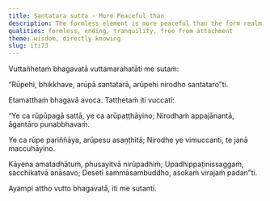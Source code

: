 ```yaml
---
title: Santatara sutta - More Peaceful than
description: The formless element is more peaceful than the form realm. Yet, cessation is more peaceful than the formless element.
qualities: formless, ending, tranquility, free from attachment
theme: wisdom, directly knowing
slug: iti73
---
```


Vuttañhetaṁ bhagavatā vuttamarahatāti me sutaṁ:

“Rūpehi, bhikkhave, arūpā santatarā, arūpehi nirodho santataro”ti.

Etamatthaṁ bhagavā avoca. Tatthetaṁ iti vuccati:

“Ye ca rūpūpagā sattā,
ye ca arūpaṭṭhāyino;
Nirodhaṁ appajānantā,
āgantāro punabbhavaṁ.

Ye ca rūpe pariññāya,
arūpesu asaṇṭhitā;
Nirodhe ye vimuccanti,
te janā maccuhāyino.

Kāyena amatadhātuṁ,
phusayitvā nirūpadhiṁ;
Upadhippaṭinissaggaṁ,
sacchikatvā anāsavo;
Deseti sammāsambuddho,
asokaṁ virajaṁ padan”ti.

Ayampi attho vutto bhagavatā, iti me sutanti.
